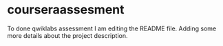 # courseraassesment
To done qwiklabs assessment
I am editing the README file. Adding some more details about the project description.
